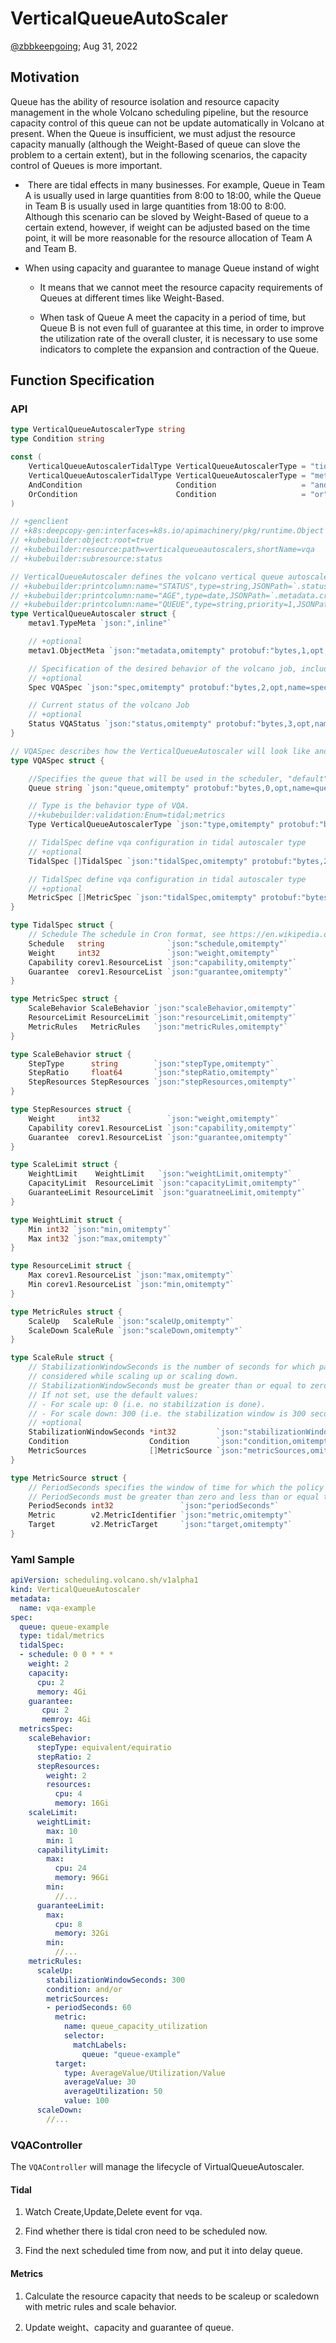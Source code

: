 # VerticalQueueAutoScaler

[@zbbkeepgoing](https://github.com/zbbkeepgoing); Aug 31, 2022

## Motivation

Queue has the ability of resource isolation and resource capacity management in the whole Volcano scheduling pipeline, but the resource capacity control of this queue can not be update automatically in Volcano at present. When the Queue is insufficient, we must adjust the resource capacity manually (although the Weight-Based of queue can slove the problem to a certain extent), but in the following scenarios, the capacity control of Queues is more important.

-  There are tidal effects in many businesses. For example, Queue in Team A is usually used in large quantities from 8:00 to 18:00, while the Queue in Team B is usually used in large quantities from 18:00 to 8:00. Although this scenario can be sloved by Weight-Based of queue to a certain extend, however, if weight can be adjusted based on the time point, it will be more reasonable for the resource allocation of Team A and Team B.

- When using capacity and guarantee to manage Queue instand of wight

  - It means that we cannot meet the resource capacity requirements of Queues at different times like Weight-Based.

  - When task of Queue A meet the capacity in a period of time, but Queue B is not even full of guarantee at this time, in order to improve the utilization rate of the overall cluster, it is necessary to use some indicators to complete the expansion and contraction of the Queue.


## Function Specification

### API

```go
type VerticalQueueAutoscalerType string
type Condition string

const (
	VerticalQueueAutoscalerTidalType VerticalQueueAutoscalerType = "tidal"
	VerticalQueueAutoscalerTidalType VerticalQueueAutoscalerType = "metrics"
	AndCondition                     Condition                   = "and"
	OrCondition                      Condition                   = "or"
)

// +genclient
// +k8s:deepcopy-gen:interfaces=k8s.io/apimachinery/pkg/runtime.Object
// +kubebuilder:object:root=true
// +kubebuilder:resource:path=verticalqueueautoscalers,shortName=vqa
// +kubebuilder:subresource:status

// VerticalQueueAutoscaler defines the volcano vertical queue autoscaler.
// +kubebuilder:printcolumn:name="STATUS",type=string,JSONPath=`.status.state.phase`
// +kubebuilder:printcolumn:name="AGE",type=date,JSONPath=`.metadata.creationTimestamp`
// +kubebuilder:printcolumn:name="QUEUE",type=string,priority=1,JSONPath=`.spec.queue`
type VerticalQueueAutoscaler struct {
	metav1.TypeMeta `json:",inline"`

	// +optional
	metav1.ObjectMeta `json:"metadata,omitempty" protobuf:"bytes,1,opt,name=metadata"`

	// Specification of the desired behavior of the volcano job, including the minAvailable
	// +optional
	Spec VQASpec `json:"spec,omitempty" protobuf:"bytes,2,opt,name=spec"`

	// Current status of the volcano Job
	// +optional
	Status VQAStatus `json:"status,omitempty" protobuf:"bytes,3,opt,name=status"`
}

// VQASpec describes how the VerticalQueueAutoscaler will look like and actually behavior.
type VQASpec struct {

	//Specifies the queue that will be used in the scheduler, "default" queue is used this leaves empty.
	Queue string `json:"queue,omitempty" protobuf:"bytes,0,opt,name=queue"`

	// Type is the behavior type of VQA.
	//+kubebuilder:validation:Enum=tidal;metrics
	Type VerticalQueueAutoscalerType `json:"type,omitempty" protobuf:"bytes,1,opt,name=type"`

	// TidalSpec define vqa configuration in tidal autoscaler type
	// +optional
	TidalSpec []TidalSpec `json:"tidalSpec,omitempty" protobuf:"bytes,2,opt,name=tidalSpec"`

	// TidalSpec define vqa configuration in tidal autoscaler type
	// +optional
	MetricSpec []MetricSpec `json:"tidalSpec,omitempty" protobuf:"bytes,2,opt,name=tidalSpec"`
}

type TidalSpec struct {
	// Schedule The schedule in Cron format, see https://en.wikipedia.org/wiki/Cron
	Schedule   string              `json:"schedule,omitempty"`
	Weight     int32               `json:"weight,omitempty"`
	Capability corev1.ResourceList `json:"capability,omitempty"`
	Guarantee  corev1.ResourceList `json:"guarantee,omitempty"`
}

type MetricSpec struct {
	ScaleBehavior ScaleBehavior `json:"scaleBehavior,omitempty"`
	ResourceLimit ResourceLimit `json:"resourceLimit,omitempty"`
	MetricRules   MetricRules   `json:"metricRules,omitempty"`
}

type ScaleBehavior struct {
	StepType      string        `json:"stepType,omitempty"`
	StepRatio     float64       `json:"stepRatio,omitempty"`
	StepResources StepResources `json:"stepResources,omitempty"`
}

type StepResources struct {
	Weight     int32               `json:"weight,omitempty"`
	Capability corev1.ResourceList `json:"capability,omitempty"`
	Guarantee  corev1.ResourceList `json:"guarantee,omitempty"`
}

type ScaleLimit struct {
	WeightLimit    WeightLimit   `json:"weightLimit,omitempty"`
	CapacityLimit  ResourceLimit `json:"capacityLimit,omitempty"`
	GuaranteeLimit ResourceLimit `json:"guaratneeLimit,omitempty"`
}

type WeightLimit struct {
	Min int32 `json:"min,omitempty"`
	Max int32 `json:"max,omitempty"`
}

type ResourceLimit struct {
	Max corev1.ResourceList `json:"max,omitempty"`
	Min corev1.ResourceList `json:"min,omitempty"`
}

type MetricRules struct {
	ScaleUp   ScaleRule `json:"scaleUp,omitempty"`
	ScaleDown ScaleRule `json:"scaleDown,omitempty"`
}

type ScaleRule struct {
	// StabilizationWindowSeconds is the number of seconds for which past recommendations should be
	// considered while scaling up or scaling down.
	// StabilizationWindowSeconds must be greater than or equal to zero and less than or equal to 3600 (one hour).
	// If not set, use the default values:
	// - For scale up: 0 (i.e. no stabilization is done).
	// - For scale down: 300 (i.e. the stabilization window is 300 seconds long).
	// +optional
	StabilizationWindowSeconds *int32         `json:"stabilizationWindowSeconds,omitempty"`
	Condition                  Condition      `json:"condition,omitempty"`
	MetricSources              []MetricSource `json:"metricSources,omitempty"`
}

type MetricSource struct {
	// PeriodSeconds specifies the window of time for which the policy should hold true.
	// PeriodSeconds must be greater than zero and less than or equal to 1800 (30 min).
	PeriodSeconds int32               `json:"periodSeconds"`
	Metric        v2.MetricIdentifier `json:"metric,omitempty"`
	Target        v2.MetricTarget     `json:"target,omitempty"`
}
```

### Yaml Sample

```yaml
apiVersion: scheduling.volcano.sh/v1alpha1
kind: VerticalQueueAutoscaler
metadata:
  name: vqa-example
spec:
  queue: queue-example
  type: tidal/metrics
  tidalSpec:
  - schedule: 0 0 * * *
    weight: 2
    capacity:
      cpu: 2
      memory: 4Gi
    guarantee:
       cpu: 2
       memroy: 4Gi
  metricsSpec:
    scaleBehavior:
      stepType: equivalent/equiratio
      stepRatio: 2
      stepResources: 
        weight: 2
        resources:
          cpu: 4
          memory: 16Gi
    scaleLimit:
      weightLimit:
        max: 10
        min: 1
      capabilityLimit:
        max:
          cpu: 24
          memory: 96Gi
        min:
          //...
      guaranteeLimit:
        max:
          cpu: 8
          memory: 32Gi
        min:
          //...
    metricRules:
      scaleUp:
        stabilizationWindowSeconds: 300
        condition: and/or
        metricSources:
        - periodSeconds: 60
          metric:
            name: queue_capacity_utilization
            selector:
              matchLabels:
                queue: "queue-example"
          target:
            type: AverageValue/Utilization/Value
            averageValue: 30
            averageUtilization: 50
            value: 100
      scaleDown:
        //...
```

### VQAController

The `VQAController` will manage the lifecycle of VirtualQueueAutoscaler.

#### Tidal

1. Watch Create,Update,Delete event for vqa.

2. Find whether there is tidal cron need to be scheduled now.

3. Find the next scheduled time from now, and put it into delay queue.


#### Metrics

1. Calculate the resource capacity that needs to be scaleup or scaledown with metric rules and scale behavior.

2. Update weight、capacity and guarantee of queue.